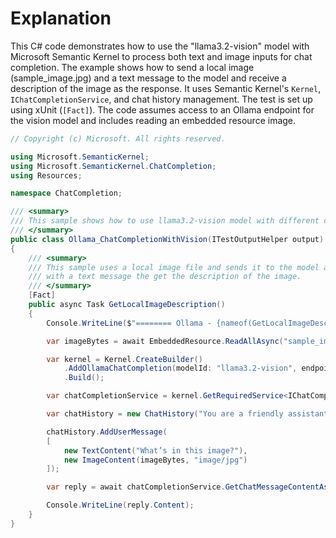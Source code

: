 # Explanation

This C# code demonstrates how to use the "llama3.2-vision" model with Microsoft Semantic Kernel to process both text and image inputs for chat completion. The example shows how to send a local image (sample_image.jpg) and a text message to the model and receive a description of the image as the response. It uses Semantic Kernel's `Kernel`, `IChatCompletionService`, and chat history management. The test is set up using xUnit (`[Fact]`). The code assumes access to an Ollama endpoint for the vision model and includes reading an embedded resource image.

```csharp
// Copyright (c) Microsoft. All rights reserved.

using Microsoft.SemanticKernel;
using Microsoft.SemanticKernel.ChatCompletion;
using Resources;

namespace ChatCompletion;

/// <summary>
/// This sample shows how to use llama3.2-vision model with different content types (text and image).
/// </summary>
public class Ollama_ChatCompletionWithVision(ITestOutputHelper output) : BaseTest(output)
{
    /// <summary>
    /// This sample uses a local image file and sends it to the model along
    /// with a text message the get the description of the image.
    /// </summary>
    [Fact]
    public async Task GetLocalImageDescription()
    {
        Console.WriteLine($"======== Ollama - {nameof(GetLocalImageDescription)} ========");

        var imageBytes = await EmbeddedResource.ReadAllAsync("sample_image.jpg");

        var kernel = Kernel.CreateBuilder()
            .AddOllamaChatCompletion(modelId: "llama3.2-vision", endpoint: new Uri(TestConfiguration.Ollama.Endpoint))
            .Build();

        var chatCompletionService = kernel.GetRequiredService<IChatCompletionService>();

        var chatHistory = new ChatHistory("You are a friendly assistant.");

        chatHistory.AddUserMessage(
        [
            new TextContent("What’s in this image?"),
            new ImageContent(imageBytes, "image/jpg")
        ]);

        var reply = await chatCompletionService.GetChatMessageContentAsync(chatHistory);

        Console.WriteLine(reply.Content);
    }
}
```